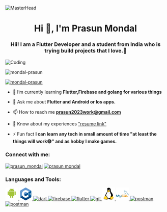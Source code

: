 ![MasterHead](https://mir-s3-cdn-cf.behance.net/project_modules/max_1200/81bb4b165684019.640b6038d133e.gif)
<h1 align="center">Hi 👋, I'm Prasun Mondal</h1>
<h3 align="center">Hii! I am a Flutter Developer and a student from India who is trying build projects that I love.🤖</h3>
<!-- <img align="center" alt="Coding" width="200" src="https://user-images.githubusercontent.com/74038190/212281763-e6ecd7ef-c4aa-45b6-a97c-f33f6bb592bd.gif"> </img> -->
<img align="center" alt="Coding" width="400" src="https://user-images.githubusercontent.com/74038190/212741999-016fddbd-617a-4448-8042-0ecf907aea25.gif"> </img>

<p align="left"> <img src="https://komarev.com/ghpvc/?username=Mondal-Prasun&label=Profile%20views&color=10ea34&style=flat" alt="mondal-prasun" /> </p>

<p align="left"> <a href="https://github.com/ryo-ma/github-profile-trophy"><img src="https://github-profile-trophy.vercel.app/?username=mondal-prasun" alt="mondal-prasun" /></a> </p>

- 🌱 I’m currently learning **Flutter,Firebase and golang for various things**

- 💬 Ask me about **Flutter and Android or Ios apps.**

- 📫 How to reach me **prasun2023work@gmail.com**

- 📄 Know about my experiences ["resume link"](https://docs.google.com/document/d/1-A3eaN4cUf6gM0lJoY8w66_rDxYJ1Ac7nyPbXRJr0KY/edit?usp=sharing)

- ⚡ Fun fact **I can learn any tech in small amount of time "at least the things will work😅" and as hobby I make games.**

<h3 align="left">Connect with me:</h3>
<p align="left">
<a href="https://twitter.com/Prasun__mondal" target="blank"><img align="center" src="https://raw.githubusercontent.com/rahuldkjain/github-profile-readme-generator/master/src/images/icons/Social/twitter.svg" alt="prasun_mondal" height="30" width="40" /></a>
<a href="https://www.linkedin.com/in/prasun-mondal2023/" target="blank"><img align="center" src="https://raw.githubusercontent.com/rahuldkjain/github-profile-readme-generator/master/src/images/icons/Social/linked-in-alt.svg" alt="prasun mondal" height="30" width="40" /></a>
</p>

<h3 align="left">Languages and Tools:</h3>
<p align="left"> <a href="https://developer.android.com" target="_blank" rel="noreferrer"> <img src="https://raw.githubusercontent.com/devicons/devicon/master/icons/android/android-original-wordmark.svg" alt="android" width="40" height="40"/> </a> <a href="https://www.w3schools.com/cpp/" target="_blank" rel="noreferrer"> <img src="https://raw.githubusercontent.com/devicons/devicon/master/icons/cplusplus/cplusplus-original.svg" alt="cplusplus" width="40" height="40"/> </a> <a href="https://dart.dev" target="_blank" rel="noreferrer"> <img src="https://www.vectorlogo.zone/logos/dartlang/dartlang-icon.svg" alt="dart" width="40" height="40"/> </a> <a href="https://firebase.google.com/" target="_blank" rel="noreferrer"> <img src="https://www.vectorlogo.zone/logos/firebase/firebase-icon.svg" alt="firebase" width="40" height="40"/> </a> <a href="https://flutter.dev" target="_blank" rel="noreferrer"> <img src="https://www.vectorlogo.zone/logos/flutterio/flutterio-icon.svg" alt="flutter" width="40" height="40"/> </a> <a href="https://git-scm.com/" target="_blank" rel="noreferrer"> <img src="https://www.vectorlogo.zone/logos/git-scm/git-scm-icon.svg" alt="git" width="40" height="40"/> </a> <a href="https://www.linux.org/" target="_blank" rel="noreferrer"> <img src="https://raw.githubusercontent.com/devicons/devicon/master/icons/linux/linux-original.svg" alt="linux" width="40" height="40"/> </a> <a href="https://www.mysql.com/" target="_blank" rel="noreferrer"> <img src="https://raw.githubusercontent.com/devicons/devicon/master/icons/mysql/mysql-original-wordmark.svg" alt="mysql" width="40" height="40"/> </a> <a href="https://postman.com" target="_blank" rel="noreferrer"> <img src="https://www.vectorlogo.zone/logos/getpostman/getpostman-icon.svg" alt="postman" width="40" height="40"/> </a> </a> <a href="https://go.dev/" target="_blank" rel="noreferrer"> <img src="https://www.vectorlogo.zone/logos/golang/golang-vertical.svg" alt="postman" width="40" height="40"/> </a> </p>




